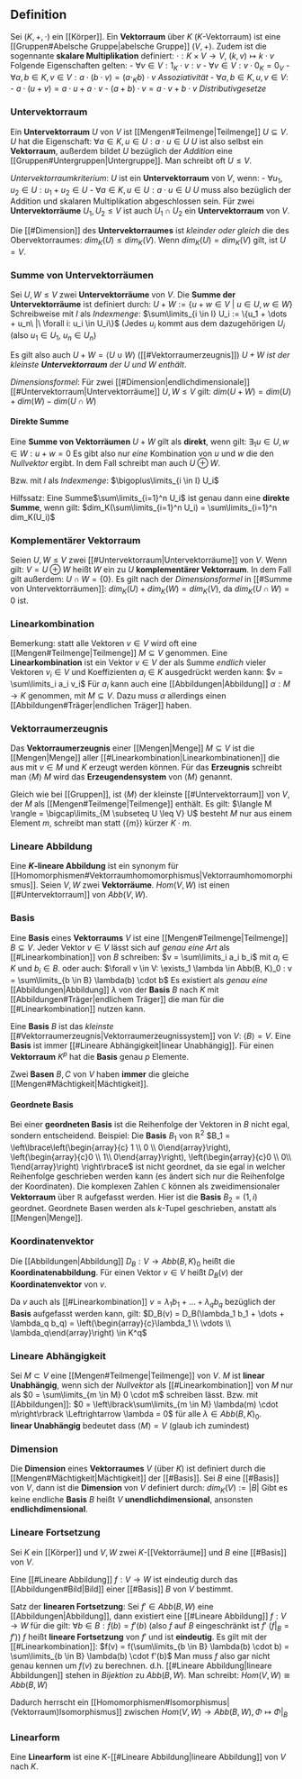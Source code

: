 
## Definition
Sei $(K, +, \cdot)$ ein [[Körper]]. Ein __Vektorraum__ über $K$ ($K$-Vektorraum) ist eine [[Gruppen#Abelsche Gruppe|abelsche Gruppe]] $(V, +)$.
Zudem ist die sogennante __skalare Multiplikation__ definiert:
	$\cdot: K \times V \rightarrow V$, $(k, v) \mapsto k \cdot v$
	Folgende Eigenschaften gelten:
		- $\forall v \in V: 1_K \cdot v: v$
		- $\forall v \in V: v \cdot 0_K = 0_V$
		- $\forall a, b \in K, v \in V: a \cdot (b \cdot v) = (a \cdot_K b) \cdot v$
		   _Assoziativität_
		- $\forall a, b \in K, u, v \in V:$
			- $a \cdot (u + v) = a \cdot u + a \cdot v$
			- $(a + b) \cdot v = a \cdot v + b \cdot v$
		  _Distributivgesetze_

### Untervektorraum
Ein __Untervektorraum__ $U$ von $V$ ist [[Mengen#Teilmenge|Teilmenge]] $U \subseteq V$.
$U$ hat die Eigenschaft:
	$\forall a \in K, u \in U: a \cdot u \in U$
$U$ ist also selbst ein __Vektorraum__, außerdem bildet $U$ bezüglich der _Addition_ eine [[Gruppen#Untergruppen|Untergruppe]].
Man schreibt oft $U \leq V$.

 _Untervektorraumkriterium_:
	 $U$ ist ein __Untervektorraum__ von $V$, wenn:
		- $\forall u_1, u_2 \in U: u_1 + u_2 \in U$
		- $\forall a \in K, u \in U: a \cdot u \in U$
	$U$ muss also bezüglich der Addition und skalaren Multiplikation abgeschlossen sein.
	Für zwei __Untervektorräume__ $U_1, U_2 \leq V$ ist auch $U_1 \cap U_2$ ein __Untervektorraum__ von $V$.

Die [[#Dimension]] des __Untervektorraumes__ ist _kleinder oder gleich_ die des Obervektorraumes: 
	$dim_K(U) \leq dim_K(V)$.
	Wenn $dim_K(U) = dim_K(V)$ gilt, ist $U = V$.

### Summe von Untervektorräumen
Sei $U, W \leq V$ zwei __Untervektorräume__ von $V$.
Die __Summe der Untervektorräume__ ist definiert durch:
	$U + W := \{u + w \in V\ |\ u \in U, w \in W\}$
	Schreibweise mit $I$ als _Indexmenge_:
		$\sum\limits_{i \in I} U_i := \{u_1 + \dots + u_n\ |\ \forall i: u_i \in U_i\}$
		(Jedes $u_i$ kommt aus dem dazugehörigen $U_i$ (also $u_1\in U_1$, $u_n \in U_n$)

Es gilt also auch $U + W = \langle U \cup W \rangle$ ([[#Vektorraumerzeugnis]])
_$U + W$ ist der kleinste __Untervektorraum__ der $U$ und $W$ enthält_.

_Dimensionsformel_:
	Für zwei [[#Dimension|endlichdimensionale]] [[#Untervektorraum|Untervektorräume]] $U, W \leq V$ gilt:
	$dim(U + W) = dim(U) + dim(W) - dim(U \cap W)$

#### Direkte Summe
Eine __Summe von Vektorräumen__ $U + W$ gilt als __direkt__, wenn gilt:
	$\exists_1 u \in U, w \in W: u + w = 0$
	Es gibt also nur _eine_ Kombination von $u$ und $w$ die den _Nullvektor_ ergibt.
In dem Fall schreibt man auch $U \oplus W$.

Bzw. mit $I$ als _Indexmenge_:
	$\bigoplus\limits_{i \in I} U_i$

Hilfssatz:
	Eine Summe$\sum\limits_{i=1}^n U_i$ ist genau dann eine __direkte Summe__, wenn gilt:
	$dim_K(\sum\limits_{i=1}^n U_i) = \sum\limits_{i=1}^n dim_K(U_i)$

### Komplementärer Vektorraum
Seien $U, W \leq V$ zwei [[#Untervektorraum|Untervektorräume]] von $V$.
Wenn gilt:
	$V = U \oplus W$
heißt $W$ ein zu $U$ __komplementärer Vektorraum__.
In dem Fall gilt außerdem:
	$U \cap W = \{0\}$.
Es gilt nach der _Dimensionsformel_ in [[#Summe von Untervektorräumen]]:
	$dim_K(U) + dim_K(W) = dim_K(V)$, da $dim_K(U \cap W) = 0$ ist.

### Linearkombination
Bemerkung: statt alle Vektoren $v \in V$ wird oft eine [[Mengen#Teilmenge|Teilmenge]] $M \subseteq V$ genommen.
Eine __Linearkombination__ ist ein Vektor $v \in V$ der als Summe _endlich_ vieler Vektoren $v_i \in V$ und Koeffizienten $a_i \in K$ ausgedrückt werden kann:
	$v = \sum\limits_i a_i v_i$
Für $a_i$ kann auch eine [[Abbildungen|Abbildung]] $\alpha: M \rightarrow K$ genommen, mit $M \subseteq V$. 
Dazu muss $\alpha$ allerdings einen [[Abbildungen#Träger|endlichen Träger]] haben. 

### Vektorraumerzeugnis
Das __Vektorraumerzeugnis__ einer [[Mengen|Menge]] $M \subseteq V$ ist die [[Mengen|Menge]] aller [[#Linearkombination|Linearkombinationen]] die aus mit $v \in M$ und $K$ erzeugt werden können.
Für das __Erzeugnis__ schreibt man $\langle M \rangle$
$M$ wird das __Erzeugendensystem__ von $\langle M \rangle$ genannt.

Gleich wie bei [[Gruppen]], ist $\langle M \rangle$ der kleinste [[#Untervektorraum]] von $V$, der $M$ als [[Mengen#Teilmenge|Teilmenge]] enthält.
Es gilt:
	$\langle M \rangle = \bigcap\limits_{M \subseteq U \leq V} U$
besteht $M$ nur aus einem Element $m$, schreibt man statt $\langle \{ m\} \rangle$ kürzer $K \cdot m$.

### Lineare Abbildung
Eine __$K$-lineare Abbildung__ ist ein synonym für [[Homomorphismen#Vektorraumhomomorphismus|Vektorraumhomomorphismus]].
Seien $V, W$ zwei __Vektorräume__.
$Hom(V, W)$ ist einen [[#Untervektorraum]] von $Abb(V, W)$.

### Basis
Eine __Basis__ eines __Vektorraums__ $V$ ist eine [[Mengen#Teilmenge|Teilmenge]] $B \subseteq V$.
Jeder Vektor $v \in V$ lässt sich auf _genau eine Art_ als [[#Linearkombination]] von $B$ schreiben:
	$v = \sum\limits_i a_i b_i$      mit $a_i \in K$ und $b_i \in B$.
oder auch:
	$\forall v \in V: \exists_1 \lambda \in Abb(B, K)_0 : v = \sum\limits_{b \in B} \lambda(b) \cdot b$
	Es existiert als _genau eine_ [[Abbildungen|Abbildung]] $\lambda$ von der __Basis__ $B$ nach $K$ mit [[Abbildungen#Träger|endlichem Träger]] die man für die [[#Linearkombination]] nutzen kann.

Eine __Basis__ $B$ ist das _kleinste_ [[#Vektorraumerzeugnis|Vektorraumerzeugnissystem]] von $V$: $\langle B \rangle = V$.
Eine __Basis__ ist immer [[#Lineare Abhängigkeit|linear Unabhängig]].
Für einen __Vektorraum__ $K^p$ hat die __Basis__ genau $p$ Elemente.

Zwei __Basen__ $B, C$ von $V$ haben __immer__ die gleiche [[Mengen#Mächtigkeit|Mächtigkeit]].

#### Geordnete Basis
Bei einer __geordneten Basis__ ist die Reihenfolge der Vektoren in $B$ nicht egal, sondern entscheidend.
Beispiel:
	Die __Basis__ $B_1$ von $\mathbb{R}^2$  $B_1 = \left\lbrace\left(\begin{array}{c} 1 \\ 0 \\ 0\end{array}\right), \left(\begin{array}{c}0 \\ 1\\ 0\end{array}\right), \left(\begin{array}{c}0 \\ 0\\ 1\end{array}\right) \right\rbrace$ ist nicht geordnet, da sie egal in welcher Reihenfolge geschrieben werden kann (es ändert sich nur die Reihenfolge der Koordinaten).
	Die komplexen Zahlen $\mathbb{C}$ können als zweidimensionaler __Vektorraum__ über $\mathbb{R}$ aufgefasst werden.
	Hier ist die __Basis__ $B_2 = \left(1, i\right)$ geordnet.
Geordnete Basen werden als $k$-Tupel geschrieben, anstatt als [[Mengen|Menge]].

### Koordinatenvektor
Die [[Abbildungen|Abbildung]] $D_B: V \rightarrow Abb(B, K)_0$ heißt die __Koordinatenabbildung__.
Für einen Vektor $v \in V$ heißt $D_B(v)$ der __Koordinatenvektor__ von $v$.

Da $v$ auch als [[#Linearkombination]] $v = \lambda_1 b_1 + \dots + \lambda_q b_q$ bezüglich der __Basis__ aufgefasst werden kann, gilt: $D_B(v) = D_B(\lambda_1 b_1 + \dots + \lambda_q b_q) = \left(\begin{array}{c}\lambda_1 \\ \vdots \\ \lambda_q\end{array}\right) \in K^q$

### Lineare Abhängigkeit
Sei $M \subset V$ eine [[Mengen#Teilmenge|Teilmenge]] von $V$.
$M$ ist __linear Unabhängig__, wenn sich der _Nullvektor_ als [[#Linearkombination]] von $M$ nur als
	$0 = \sum\limits_{m \in M} 0 \cdot m$  schreiben lässt. Bzw. mit [[Abbildungen]]:
	$0 = \left\lbrack\sum\limits_{m \in M} \lambda(m) \cdot m\right\rbrack \Leftrightarrow \lambda = 0$ für alle $\lambda \in Abb(B, K)_0$.  
__linear Unabhängig__ bedeutet dass $\langle M \rangle = V$ (glaub ich zumindest)

### Dimension
Die __Dimension__ eines __Vektorraumes__ $V$ (über $K$) ist definiert durch die [[Mengen#Mächtigkeit|Mächtigkeit]] der [[#Basis]].
Sei $B$ eine [[#Basis]] von $V$, dann ist die __Dimension__ von $V$ definiert durch:
	$dim_K(V) := |B|$
Gibt es keine endliche __Basis__ $B$ heißt $V$ __unendlichdimensional__, ansonsten __endlichdimensional__.

### Lineare Fortsetzung
Sei $K$ ein [[Körper]] und $V, W$ zwei $K$-[[Vektorräume]] und $B$ eine [[#Basis]] von $V$.

Eine [[#Lineare Abbildung]] $f: V\rightarrow W$ ist eindeutig durch das [[Abbildungen#Bild|Bild]] einer [[#Basis]] $B$ von $V$ bestimmt.

Satz  der __linearen Fortsetzung__:
	Sei $f' \in Abb(B, W)$ eine [[Abbildungen|Abbildung]], dann existiert eine [[#Lineare Abbildung]] $f: V \rightarrow W$ für die gilt:
			$\forall b \in B: f(b) = f'(b)$   (also $f$ auf $B$ eingeschränkt ist $f'$ ($f|_B = f'$))
	$f$ heißt __lineare Fortsetzung__ von $f'$ und ist __eindeutig__.
	Es gilt mit der [[#Linearkombination]]:
		$f(v) = f(\sum\limits_{b \in B} \lambda(b) \cdot b) = \sum\limits_{b \in B} \lambda(b) \cdot f'(b)$
	Man muss $f$ also gar nicht genau kennen um $f(v)$ zu berechnen.
	d.h. [[#Lineare Abbildung|lineare Abbildungen]] stehen in _Bijektion_ zu $Abb(B, W)$. Man schreibt:
		$Hom(V, W) \cong Abb(B, W)$

Dadurch herrscht ein [[Homomorphismen#Isomorphismus|(Vektorraum)Isomorphismus]] zwischen $Hom(V ,W) \rightarrow Abb(B, W), \Phi \mapsto \Phi|_B$

### Linearform
Eine __Linearform__ ist eine $K$-[[#Lineare Abbildung|lineare Abbildung]] von $V$ nach $K$.

